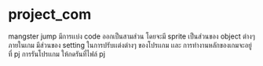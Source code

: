 # project_com
mangster jump
มีการเเบ่ง code ออกเป็นสามส่วน โดยจะมี sprite เป็นส่วนของ object ต่างๆภายในเกม มีส่วนของ setting ในการปรับเเต่งต่างๆ ของโปรเเกม เเละ การทำงานหลักของเกมจะอยู่ที่ pj
การรันโปรเเกม ให้กดรันที่ไฟล์ pj 

